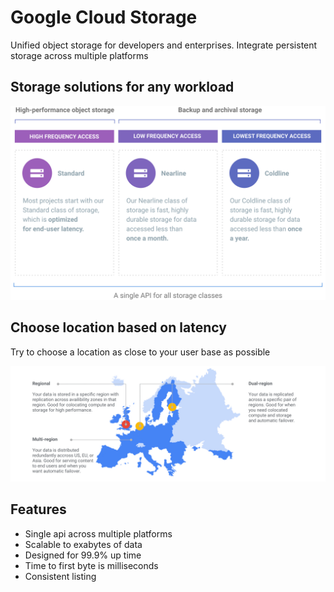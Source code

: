 # Google Cloud Storage

Unified object storage for developers and enterprises. Integrate persistent storage across multiple platforms

## Storage solutions for any workload
<img src="../../recources/storage-classes.svg">

## Choose location based on latency
Try to choose a location as close to your user base as possible

<img src="../../recources/choose-location_2x.png">

## Features
* Single api across multiple platforms
* Scalable to exabytes of data
* Designed for 99.9% up time
* Time to first byte is milliseconds 
* Consistent listing


